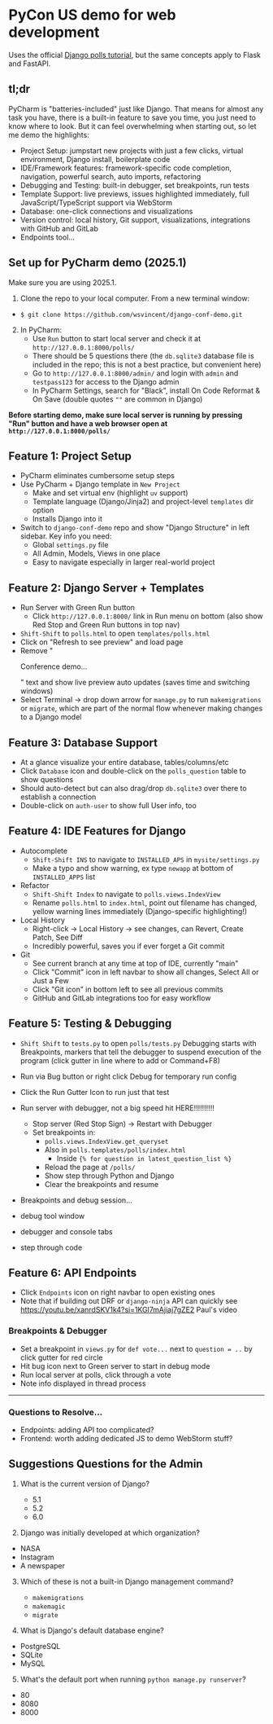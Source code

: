 # PyCon US demo for web development
Uses the official [Django polls tutorial](https://docs.djangoproject.com/en/5.2/intro/tutorial01/), but the same concepts apply to Flask and FastAPI.

## tl;dr
PyCharm is "batteries-included" just like Django. That means for almost any task you have, there is a built-in feature to save you time, you just need to know where to look. But it can feel overwhelming when starting out, so let me demo the highlights:

* Project Setup: jumpstart new projects with just a few clicks, virtual environment, Django install, boilerplate code
* IDE/Framework features: framework-specific code completion, navigation, powerful search, auto imports, refactoring
* Debugging and Testing: built-in debugger, set breakpoints, run tests
* Template Support: live previews, issues highlighted immediately, full JavaScript/TypeScript support via WebStorm
* Database: one-click connections and visualizations
* Version control: local history, Git support, visualizations, integrations with GitHub and GitLab
* Endpoints tool...

## Set up for PyCharm demo (2025.1)
Make sure you are using 2025.1.

1. Clone the repo to your local computer. From a new terminal window:
  * `$ git clone https://github.com/wsvincent/django-conf-demo.git`
2. In PyCharm:
   * Use `Run` button to start local server and check it at `http://127.0.0.1:8000/polls/`
   * There should be 5 questions there (the `db.sqlite3` database file is included in the repo; this is not a best practice, but convenient here)
   * Go to `http://127.0.0.1:8000/admin/` and login with `admin` and `testpass123` for access to the Django admin
   * In PyCharm Settings, search for "Black", install On Code Reformat & On Save (double quotes `""` are common in Django)

__Before starting demo, make sure local server is running by pressing "Run" button and have a web browser open at `http://127.0.0.1:8000/polls/`__

## Feature 1: Project Setup
* PyCharm eliminates cumbersome setup steps
* Use PyCharm + Django template in `New Project`
  * Make and set virtual env (highlight `uv` support)
  * Template language (Django/Jinja2) and project-level `templates` dir option
  * Installs Django into it
* Switch to `django-conf-demo` repo and show "Django Structure" in left sidebar. Key info you need:
  * Global `settings.py` file
  * All Admin, Models, Views in one place
  * Easy to navigate especially in larger real-world project

## Feature 2: Django Server + Templates
* Run Server with Green Run button
  * Click `http://127.0.0.1:8000/` link in Run menu on bottom (also show Red Stop and Green Run buttons in top nav)
* `Shift-Shift` to `polls.html` to open `templates/polls.html`
* Click on "Refresh to see preview" and load page
* Remove "<p>Conference demo...</p>" text and show live preview auto updates (saves time and switching windows)
* Select Terminal -> drop down arrow for `manage.py` to run `makemigrations` or `migrate`, which are part of the normal flow whenever making changes to a Django model

## Feature 3: Database Support
* At a glance visualize your entire database, tables/columns/etc
* Click `Database` icon and double-click on the `polls_question` table to show questions
* Should auto-detect but can also drag/drop `db.sqlite3` over there to establish a connection
* Double-click on `auth-user` to show full User info, too

## Feature 4: IDE Features for Django 
* Autocomplete
  * `Shift-Shift INS` to navigate to `INSTALLED_APS` in `mysite/settings.py`
  * Make a typo and show warning, ex type `newapp` at bottom of `INSTALLED_APPS` list
* Refactor
  * `Shift-Shift Index` to navigate to `polls.views.IndexView`
  * Rename `polls.html` to `index.html`, point out filename has changed, yellow warning lines immediately (Django-specific highlighting!)
* Local History
  * Right-click -> Local History -> see changes, can Revert, Create Patch, See Diff
  * Incredibly powerful, saves you if ever forget a Git commit
* Git
  * See current branch at any time at top of IDE, currently "main"
  * Click "Commit" icon in left navbar to show all changes, Select All or Just a Few
  * Click "Git icon" in bottom left to see all previous commits
  * GitHub and GitLab integrations too for easy workflow

## Feature 5: Testing & Debugging
* `Shift Shift` to `tests.py` to open `polls/tests.py`
Debugging starts with Breakpoints, markers that tell the debugger to suspend execution of the program (click gutter in line where to add or Command+F8)
* Run via Bug button or right click Debug for temporary run config




* Click the Run Gutter Icon to run just that test 

* Run server with debugger, not a big speed hit HERE!!!!!!!!!!
  * Stop server (Red Stop Sign) -> Restart with Debugger
  * Set breakpoints in:
    * `polls.views.IndexView.get_queryset`
    * Also in `polls.templates/polls/index.html`
      * Inside `{% for question in latest_question_list %}`
    * Reload the page at `/polls/`
    * Show step through Python and Django
    * Clear the breakpoints and resume

* Breakpoints and debug session...
* debug tool window
* debugger and console tabs
* step through code





## Feature 6: API Endpoints
* Click `Endpoints` icon on right navbar to open existing ones
* Note that if building out DRF or `django-ninja` API can quickly see
    https://youtu.be/xanrdSKV1k4?si=1KGl7mAjiaj7gZE2 Paul's video







### Breakpoints & Debugger
* Set a breakpoint in `views.py` for `def vote...` next to `question = ..` by click gutter for red circle
* Hit bug icon next to Green server to start in debug mode
* Run local server at polls, click through a vote
* Note info displayed in thread process



--------------------------------------------------------------------------
### Questions to Resolve...
- Endpoints: adding API too complicated?
- Frontend: worth adding dedicated JS to demo WebStorm stuff?


## Suggestions Questions for the Admin

1. What is the current version of Django?
   * 5.1
   * 5.2
   * 6.0

2. Django was initially developed at which organization?
  * NASA
  * Instagram
  * A newspaper

3. Which of these is not a built-in Django management command?
   * `makemigrations`
   * `makemagic`
   * `migrate`

4. What is Django's default database engine?
  * PostgreSQL
  * SQLite
  * MySQL 

5. What's the default port when running `python manage.py runserver`?
  * 80
  * 8080
  * 8000